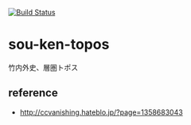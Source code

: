 [![Build Status](https://travis-ci.org/yoshihiro503/sou-ken-topos.svg?branch=yoshihiro503%2Ftravis-ci)](https://travis-ci.org/yoshihiro503/sou-ken-topos)

# sou-ken-topos

竹内外史、層圏トポス

## reference

- http://ccvanishing.hateblo.jp/?page=1358683043